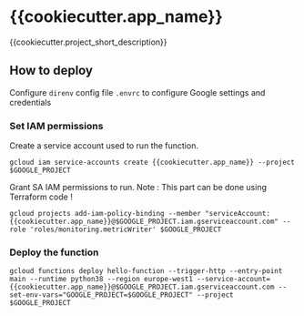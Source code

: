 # {{cookiecutter.app_name}}

{{cookiecutter.project_short_description}}


## How to deploy

Configure `direnv` config file `.envrc` to configure Google settings and credentials

### Set IAM permissions

Create a service account used to run the function.
```
gcloud iam service-accounts create {{cookiecutter.app_name}} --project $GOOGLE_PROJECT
```

Grant SA IAM permissions to run. Note : This part can be done using Terraform code !

```
gcloud projects add-iam-policy-binding --member "serviceAccount:{{cookiecutter.app_name}}@$GOOGLE_PROJECT.iam.gserviceaccount.com" --role 'roles/monitoring.metricWriter' $GOOGLE_PROJECT
```

### Deploy the function

```
gcloud functions deploy hello-function --trigger-http --entry-point main --runtime python38 --region europe-west1 --service-account={{cookiecutter.app_name}}@$GOOGLE_PROJECT.iam.gserviceaccount.com --set-env-vars="GOOGLE_PROJECT=$GOOGLE_PROJECT" --project $GOOGLE_PROJECT
```
